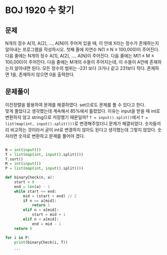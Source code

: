 # BOJ 1920 수 찾기
## 문제
N개의 정수 A[1], A[2], …, A[N]이 주어져 있을 때, 이 안에 X라는 정수가 존재하는지 알아내는 프로그램을 작성하시오.
첫째 줄에 자연수 N(1 ≤ N ≤ 100,000)이 주어진다. 다음 줄에는 N개의 정수 A[1], A[2], …, A[N]이 주어진다. 다음 줄에는 M(1 ≤ M ≤ 100,000)이 주어진다. 다음 줄에는 M개의 수들이 주어지는데, 이 수들이 A안에 존재하는지 알아내면 된다. 모든 정수의 범위는 -231 보다 크거나 같고 231보다 작다.
존재하면 1을, 존재하지 않으면 0을 출력한다.

## 문제풀이
이진정렬을 활용하여 문제를 해결하였다. set으로도 문제를 풀 수 있다고 한다.   
맞게 풀었다고 생각했는데 계속해서 85%에서 틀렸었다. 이유는 input을 받을 때 int로 변환하지 않고 string으로 저장했기 때문일까? `T = input().split()`에서 `T = list(map(int, input().split()))`로 변경해주었더니 문제가 해결되었다. 숫자들끼리 비교하는 것이라서 굳이 int로 변경하지 않아도 된다고 생각했는데 그렇지 않았다. 숫자라면 숫자로 변환하고 문제를 풀어야 겠다. 
```python

N = int(input())
T = list(map(int, input().split()))
T.sort()
M = int(input())
P = list(map(int, input().split()))

def binaryCheck(n, a):
    start = 0
    end = len(a) - 1
    while start <= end:
        mid = (start + end) // 2
        if n == a[mid]:
            return 1
        elif n > a[mid]:
            start = mid + 1
        elif n < a[mid]:
            end = mid - 1
    return 0

for i in P:
    print(binaryCheck(i, T))

    ```
